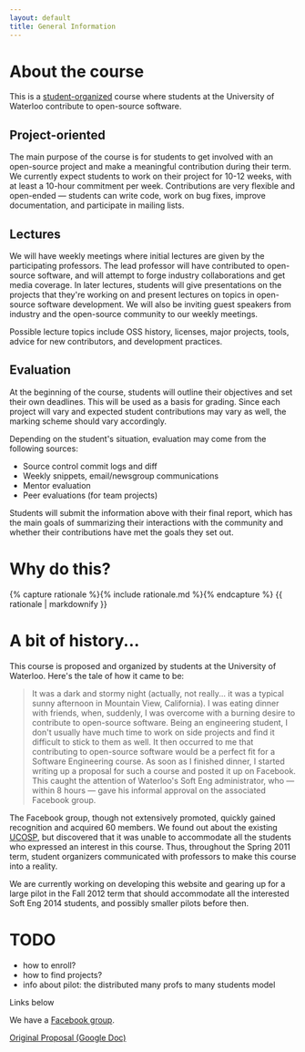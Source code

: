 ```yaml
---
layout: default
title: General Information
---
```


<h1 id='about-the-course'>About the course</h1>

This is a [student-organized](#history) course where students at the University of Waterloo contribute to open-source software.

## Project-oriented
The main purpose of the course is for students to get involved with an open-source project and make a meaningful contribution during their term. We currently expect students to work on their project for 10-12 weeks, with at least a 10-hour commitment per week. Contributions are very flexible and open-ended &mdash; students can write code, work on bug fixes, improve documentation, and participate in mailing lists.

## Lectures
We will have weekly meetings where initial lectures are given by the participating professors. The lead professor will have contributed to open-source software, and will attempt to forge industry collaborations and get media coverage. In later lectures, students will give presentations on the projects that they're working on and present lectures on topics in open-source software development. We will also be inviting guest speakers from industry and the open-source community to our weekly meetings.

Possible lecture topics include OSS history, licenses, major projects, tools, advice for new contributors, and development practices.

## Evaluation
At the beginning of the course, students will outline their objectives and set their own deadlines. This will be used as a basis for grading. Since each project will vary and expected student contributions may vary as well, the marking scheme should vary accordingly.

Depending on the student's situation, evaluation may come from the following sources:

- Source control commit logs and diff
- Weekly snippets, email/newsgroup communications
- Mentor evaluation
- Peer evaluations (for team projects)

Students will submit the information above with their final report, which has the main goals of summarizing their interactions with the community and whether their contributions have met the goals they set out.


<h1 id='rationale'>Why do this?</h1>

{% capture rationale %}{% include rationale.md %}{% endcapture %}
{{ rationale | markdownify }}


<!--# How do I enroll?-->
<!--TODO-->
<!--- Project and mentor search-->
  <!--- Students can find their own projects and mentors-->
  <!--- There are OSS projects looking for student contribution. See Google Summer of Code (2011 list) and UCOSP-->
  <!--- Students can also select from a list of projects curated by the lead professor-->
  <!--- Lead professor can assist students in searching for projects and mentors-->
  <!--- We will provide an information page or website that students can reference when applying to projects-->
  <!--- Students should have their project selected before enrolling in the course-->
  <!--- lots of projects on GitHub-->

<!--# Pilot-->
<!--TODO-->
<!--For the pilot, instead of having a centralized, 1 professor to many students model, we will have a distributed many profs to many students model. In this way, we can have a low student-professor ratio and make the course scalable, even if professors do not get teaching credit. This is a necessity now because of the lack of teaching resources in the ECE department, making it difficult for ECE to grant professors teaching credit-->

<!--- two different possibilities-->
<!--- here we describe the other distributed model... multiple profs rotate together-->

<h1 id="history">A bit of history...</h1>
This course is proposed and organized by students at the University of Waterloo. Here's the tale of how it came to be:

> It was a dark and stormy night (actually, not really... it was a typical sunny afternoon in Mountain View, California). I was eating dinner with friends, when, suddenly, I was overcome with a burning desire to contribute to open-source software. Being an engineering student, I don't usually have much time to work on side projects and find it difficult to stick to them as well. It then occurred to me that contributing to open-source software would be a perfect fit for a Software Engineering course. As soon as I finished dinner, I started writing up a proposal for such a course and posted it up on Facebook. This caught the attention of Waterloo's Soft Eng administrator, who &mdash; within 8 hours &mdash; gave his informal approval on the associated Facebook group.

The Facebook group, though not extensively promoted, quickly gained recognition and acquired 60 members. We found out about the existing [UCOSP](http://ucosp.ca), but discovered that it was unable to accommodate all the students who expressed an interest in this course. Thus, throughout the Spring 2011 term, student organizers communicated with professors to make this course into a reality.

We are currently working on developing this website and gearing up for a large pilot in the Fall 2012 term that should accommodate all the interested Soft Eng 2014 students, and possibly smaller pilots before then.

# TODO

- how to enroll?
- how to find projects?
- info about pilot: the distributed many profs to many students model

Links below

We have a [Facebook group](http://www.facebook.com/home.php?sk=group_143736372360110&ap=1).

[Original Proposal (Google Doc)](https://docs.google.com/document/d/1yTSIiCd9qjUNOalFboaW_WIGG-UCvn6pQxSKWUgGP18/edit?authkey=CJmR97UH&hl=en_US&authkey=CJmR97UH)
